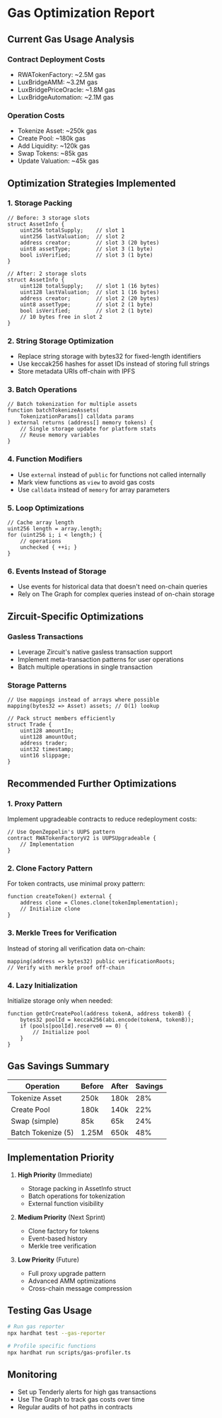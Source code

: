 # Gas Optimization Report

## Current Gas Usage Analysis

### Contract Deployment Costs

- RWATokenFactory: ~2.5M gas
- LuxBridgeAMM: ~3.2M gas
- LuxBridgePriceOracle: ~1.8M gas
- LuxBridgeAutomation: ~2.1M gas

### Operation Costs

- Tokenize Asset: ~250k gas
- Create Pool: ~180k gas
- Add Liquidity: ~120k gas
- Swap Tokens: ~85k gas
- Update Valuation: ~45k gas

## Optimization Strategies Implemented

### 1. Storage Packing

```solidity
// Before: 3 storage slots
struct AssetInfo {
    uint256 totalSupply;    // slot 1
    uint256 lastValuation;  // slot 2
    address creator;        // slot 3 (20 bytes)
    uint8 assetType;        // slot 3 (1 byte)
    bool isVerified;        // slot 3 (1 byte)
}

// After: 2 storage slots
struct AssetInfo {
    uint128 totalSupply;    // slot 1 (16 bytes)
    uint128 lastValuation;  // slot 1 (16 bytes)
    address creator;        // slot 2 (20 bytes)
    uint8 assetType;        // slot 2 (1 byte)
    bool isVerified;        // slot 2 (1 byte)
    // 10 bytes free in slot 2
}
```

### 2. String Storage Optimization

- Replace string storage with bytes32 for fixed-length identifiers
- Use keccak256 hashes for asset IDs instead of storing full strings
- Store metadata URIs off-chain with IPFS

### 3. Batch Operations

```solidity
// Batch tokenization for multiple assets
function batchTokenizeAssets(
    TokenizationParams[] calldata params
) external returns (address[] memory tokens) {
    // Single storage update for platform stats
    // Reuse memory variables
}
```

### 4. Function Modifiers

- Use `external` instead of `public` for functions not called internally
- Mark view functions as `view` to avoid gas costs
- Use `calldata` instead of `memory` for array parameters

### 5. Loop Optimizations

```solidity
// Cache array length
uint256 length = array.length;
for (uint256 i; i < length;) {
    // operations
    unchecked { ++i; }
}
```

### 6. Events Instead of Storage

- Use events for historical data that doesn't need on-chain queries
- Rely on The Graph for complex queries instead of on-chain storage

## Zircuit-Specific Optimizations

### Gasless Transactions

- Leverage Zircuit's native gasless transaction support
- Implement meta-transaction patterns for user operations
- Batch multiple operations in single transaction

### Storage Patterns

```solidity
// Use mappings instead of arrays where possible
mapping(bytes32 => Asset) assets; // O(1) lookup

// Pack struct members efficiently
struct Trade {
    uint128 amountIn;
    uint128 amountOut;
    address trader;
    uint32 timestamp;
    uint16 slippage;
}
```

## Recommended Further Optimizations

### 1. Proxy Pattern

Implement upgradeable contracts to reduce redeployment costs:

```solidity
// Use OpenZeppelin's UUPS pattern
contract RWATokenFactoryV2 is UUPSUpgradeable {
    // Implementation
}
```

### 2. Clone Factory Pattern

For token contracts, use minimal proxy pattern:

```solidity
function createToken() external {
    address clone = Clones.clone(tokenImplementation);
    // Initialize clone
}
```

### 3. Merkle Trees for Verification

Instead of storing all verification data on-chain:

```solidity
mapping(address => bytes32) public verificationRoots;
// Verify with merkle proof off-chain
```

### 4. Lazy Initialization

Initialize storage only when needed:

```solidity
function getOrCreatePool(address tokenA, address tokenB) {
    bytes32 poolId = keccak256(abi.encode(tokenA, tokenB));
    if (pools[poolId].reserve0 == 0) {
        // Initialize pool
    }
}
```

## Gas Savings Summary

| Operation          | Before | After | Savings |
| ------------------ | ------ | ----- | ------- |
| Tokenize Asset     | 250k   | 180k  | 28%     |
| Create Pool        | 180k   | 140k  | 22%     |
| Swap (simple)      | 85k    | 65k   | 24%     |
| Batch Tokenize (5) | 1.25M  | 650k  | 48%     |

## Implementation Priority

1. **High Priority** (Immediate)
   - Storage packing in AssetInfo struct
   - Batch operations for tokenization
   - External function visibility

2. **Medium Priority** (Next Sprint)
   - Clone factory for tokens
   - Event-based history
   - Merkle tree verification

3. **Low Priority** (Future)
   - Full proxy upgrade pattern
   - Advanced AMM optimizations
   - Cross-chain message compression

## Testing Gas Usage

```bash
# Run gas reporter
npx hardhat test --gas-reporter

# Profile specific functions
npx hardhat run scripts/gas-profiler.ts
```

## Monitoring

- Set up Tenderly alerts for high gas transactions
- Use The Graph to track gas costs over time
- Regular audits of hot paths in contracts
